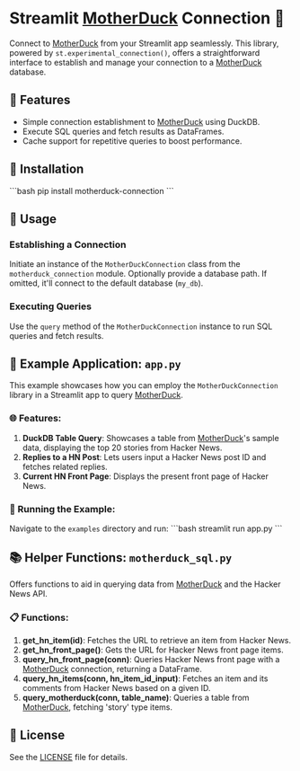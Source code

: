 # Streamlit [MotherDuck](https://motherduck.com) Connection 🦆

Connect to [MotherDuck](https://motherduck.com) from your Streamlit app seamlessly. This library, powered by `st.experimental_connection()`, offers a straightforward interface to establish and manage your connection to a [MotherDuck](https://motherduck.com) database.

## 🌟 Features
- Simple connection establishment to [MotherDuck](https://motherduck.com) using DuckDB.
- Execute SQL queries and fetch results as DataFrames.
- Cache support for repetitive queries to boost performance.

## 🔧 Installation
\```bash
pip install motherduck-connection
\```

## 🚀 Usage

### Establishing a Connection
Initiate an instance of the `MotherDuckConnection` class from the `motherduck_connection` module. Optionally provide a database path. If omitted, it'll connect to the default database (`my_db`).

### Executing Queries
Use the `query` method of the `MotherDuckConnection` instance to run SQL queries and fetch results.

## 📖 Example Application: `app.py`

This example showcases how you can employ the `MotherDuckConnection` library in a Streamlit app to query [MotherDuck](https://motherduck.com).

### 🌐 Features:
1. **DuckDB Table Query**: Showcases a table from [MotherDuck](https://motherduck.com)'s sample data, displaying the top 20 stories from Hacker News. 
2. **Replies to a HN Post**: Lets users input a Hacker News post ID and fetches related replies.
3. **Current HN Front Page**: Displays the present front page of Hacker News.

### 🏃 Running the Example:
Navigate to the `examples` directory and run:
\```bash
streamlit run app.py
\```

## 📚 Helper Functions: `motherduck_sql.py`

Offers functions to aid in querying data from [MotherDuck](https://motherduck.com) and the Hacker News API.

### 📋 Functions:
1. **get_hn_item(id)**: Fetches the URL to retrieve an item from Hacker News.
2. **get_hn_front_page()**: Gets the URL for Hacker News front page items.
3. **query_hn_front_page(conn)**: Queries Hacker News front page with a [MotherDuck](https://motherduck.com) connection, returning a DataFrame.
4. **query_hn_items(conn, hn_item_id_input)**: Fetches an item and its comments from Hacker News based on a given ID.
5. **query_motherduck(conn, table_name)**: Queries a table from [MotherDuck](https://motherduck.com), fetching 'story' type items.

## 📜 License
See the [LICENSE](LICENSE) file for details.
